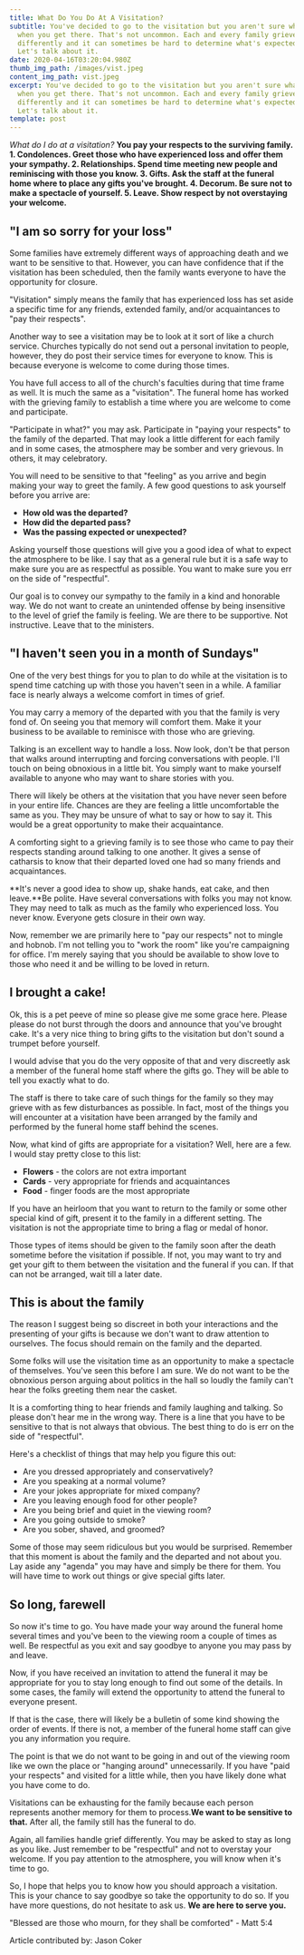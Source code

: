 ```yaml
---
title: What Do You Do At A Visitation?
subtitle: You've decided to go to the visitation but you aren't sure what to do
  when you get there. That's not uncommon. Each and every family grieves
  differently and it can sometimes be hard to determine what's expected of you.
  Let's talk about it.
date: 2020-04-16T03:20:04.980Z
thumb_img_path: /images/vist.jpeg
content_img_path: vist.jpeg
excerpt: You've decided to go to the visitation but you aren't sure what to do
  when you get there. That's not uncommon. Each and every family grieves
  differently and it can sometimes be hard to determine what's expected of you.
  Let's talk about it.
template: post
---
```

*What do I do at a visitation?* **You pay your respects to the surviving family. 1. Condolences. Greet those who have experienced loss and offer them your sympathy. 2. Relationships. Spend time meeting new people and reminiscing with those you know. 3. Gifts. Ask the staff at the funeral home where to place any gifts you've brought. 4. Decorum. Be sure not to make a spectacle of yourself. 5. Leave. Show respect by not overstaying your welcome.**

## **"I am so sorry for your loss"**

Some families have extremely different ways of approaching death and we want to be sensitive to that. However, you can have confidence that if the visitation has been scheduled, then the family wants everyone to have the opportunity for closure.

"Visitation" simply means the family that has experienced loss has set aside a specific time for any friends, extended family, and/or acquaintances to "pay their respects".

Another way to see a visitation may be to look at it sort of like a church service. Churches typically do not send out a personal invitation to people, however, they do post their service times for everyone to know. This is because everyone is welcome to come during those times.

You have full access to all of the church's faculties during that time frame as well. It is much the same as a "visitation". The funeral home has worked with the grieving family to establish a time where you are welcome to come and participate.

"Participate in what?" you may ask. Participate in "paying your respects" to the family of the departed. That may look a little different for each family and in some cases, the atmosphere may be somber and very grievous. In others, it may celebratory.

You will need to be sensitive to that "feeling" as you arrive and begin making your way to greet the family. A few good questions to ask yourself before you arrive are:

* **How old was the departed?**
* **How did the departed pass?**
* **Was the passing expected or unexpected?**

Asking yourself those questions will give you a good idea of what to expect the atmosphere to be like. I say that as a general rule but it is a safe way to make sure you are as respectful as possible. You want to make sure you err on the side of "respectful".

Our goal is to convey our sympathy to the family in a kind and honorable way. We do not want to create an unintended offense by being insensitive to the level of grief the family is feeling. We are there to be supportive. Not instructive. Leave that to the ministers.

## **"I haven't seen you in a month of Sundays"**

One of the very best things for you to plan to do while at the visitation is to spend time catching up with those you haven't seen in a while. A familiar face is nearly always a welcome comfort in times of grief.

You may carry a memory of the departed with you that the family is very fond of. On seeing you that memory will comfort them. Make it your business to be available to reminisce with those who are grieving.

Talking is an excellent way to handle a loss. Now look, don't be that person that walks around interrupting and forcing conversations with people. I'll touch on being obnoxious in a little bit. You simply want to make yourself available to anyone who may want to share stories with you.

There will likely be others at the visitation that you have never seen before in your entire life. Chances are they are feeling a little uncomfortable the same as you. They may be unsure of what to say or how to say it. This would be a great opportunity to make their acquaintance.

A comforting sight to a grieving family is to see those who came to pay their respects standing around talking to one another. It gives a sense of catharsis to know that their departed loved one had so many friends and acquaintances.

**It's never a good idea to show up, shake hands, eat cake, and then leave.**Be polite. Have several conversations with folks you may not know. They may need to talk as much as the family who experienced loss. You never know. Everyone gets closure in their own way.

Now, remember we are primarily here to "pay our respects" not to mingle and hobnob. I'm not telling you to "work the room" like you're campaigning for office. I'm merely saying that you should be available to show love to those who need it and be willing to be loved in return.

## **I brought a cake!**

Ok, this is a pet peeve of mine so please give me some grace here. Please please do not burst through the doors and announce that you've brought cake. It's a very nice thing to bring gifts to the visitation but don't sound a trumpet before yourself.

I would advise that you do the very opposite of that and very discreetly ask a member of the funeral home staff where the gifts go. They will be able to tell you exactly what to do.

The staff is there to take care of such things for the family so they may grieve with as few disturbances as possible. In fact, most of the things you will encounter at a visitation have been arranged by the family and performed by the funeral home staff behind the scenes.

Now, what kind of gifts are appropriate for a visitation? Well, here are a few. I would stay pretty close to this list:

* **Flowers** - the colors are not extra important
* **Cards** - very appropriate for friends and acquaintances
* **Food** - finger foods are the most appropriate

If you have an heirloom that you want to return to the family or some other special kind of gift, present it to the family in a different setting. The visitation is not the appropriate time to bring a flag or medal of honor.

Those types of items should be given to the family soon after the death sometime before the visitation if possible. If not, you may want to try and get your gift to them between the visitation and the funeral if you can. If that can not be arranged, wait till a later date.

## **This is about the family**

The reason I suggest being so discreet in both your interactions and the presenting of your gifts is because we don't want to draw attention to ourselves. The focus should remain on the family and the departed.

Some folks will use the visitation time as an opportunity to make a spectacle of themselves. You've seen this before I am sure. We do not want to be the obnoxious person arguing about politics in the hall so loudly the family can't hear the folks greeting them near the casket.

It is a comforting thing to hear friends and family laughing and talking. So please don't hear me in the wrong way. There is a line that you have to be sensitive to that is not always that obvious. The best thing to do is err on the side of "respectful".

Here's a checklist of things that may help you figure this out:

* Are you dressed appropriately and conservatively?
* Are you speaking at a normal volume?
* Are your jokes appropriate for mixed company?
* Are you leaving enough food for other people?
* Are you being brief and quiet in the viewing room?
* Are you going outside to smoke?
* Are you sober, shaved, and groomed?

Some of those may seem ridiculous but you would be surprised. Remember that this moment is about the family and the departed and not about you. Lay aside any "agenda" you may have and simply be there for them. You will have time to work out things or give special gifts later.

## **So long, farewell**

So now it's time to go. You have made your way around the funeral home several times and you've been to the viewing room a couple of times as well. Be respectful as you exit and say goodbye to anyone you may pass by and leave.

Now, if you have received an invitation to attend the funeral it may be appropriate for you to stay long enough to find out some of the details. In some cases, the family will extend the opportunity to attend the funeral to everyone present.

If that is the case, there will likely be a bulletin of some kind showing the order of events. If there is not, a member of the funeral home staff can give you any information you require.

The point is that we do not want to be going in and out of the viewing room like we own the place or "hanging around" unnecessarily. If you have "paid your respects" and visited for a little while, then you have likely done what you have come to do.

Visitations can be exhausting for the family because each person represents another memory for them to process.**We want to be sensitive to that.** After all, the family still has the funeral to do.

Again, all families handle grief differently. You may be asked to stay as long as you like. Just remember to be "respectful" and not to overstay your welcome. If you pay attention to the atmosphere, you will know when it's time to go.

So, I hope that helps you to know how you should approach a visitation. This is your chance to say goodbye so take the opportunity to do so. If you have more questions, do not hesitate to ask us. **We are here to serve you.**

"Blessed are those who mourn, for they shall be comforted" - Matt 5:4

Article contributed by: Jason Coker